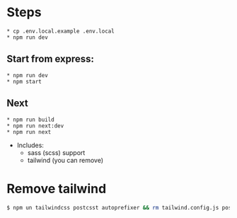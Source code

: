 # Steps
    * cp .env.local.example .env.local
    * npm run dev 

## Start from express:
    * npm run dev
    * npm start

## Next
    * npm run build
    * npm run next:dev
    * npm run next

* Includes: 
  * sass (scss) support
  * tailwind (you can remove)

# Remove tailwind

```bash
$ npm un tailwindcss postcsst autoprefixer && rm tailwind.config.js postcss.config.js;
``` 